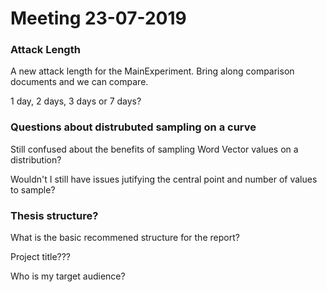 # Meeting 23-07-2019

### Attack Length
A new attack length for the MainExperiment. Bring along comparison documents and we can compare.

1 day, 2 days, 3 days or 7 days?

### Questions about distrubuted sampling on a curve
Still confused about the benefits of sampling Word Vector values on a distribution?

Wouldn't I still have issues jutifying the central point and number of values to sample?

### Thesis structure?
What is the basic recommened structure for the report? 

Project title???

Who is my target audience?